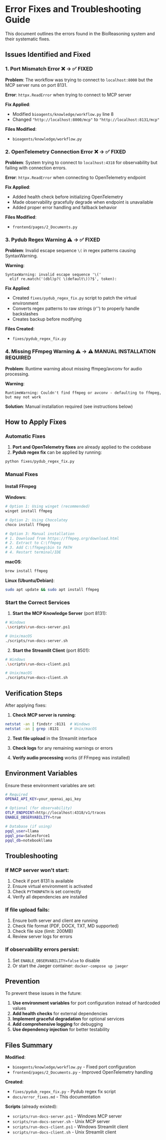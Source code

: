 # Error Fixes and Troubleshooting Guide

This document outlines the errors found in the BioReasoning system and their systematic fixes.

## Issues Identified and Fixed

### 1. Port Mismatch Error ❌ → ✅ FIXED

**Problem**: The workflow was trying to connect to `localhost:8000` but the MCP server runs on port 8131.

**Error**: `httpx.ReadError` when trying to connect to MCP server

**Fix Applied**: 
- Modified `bioagents/knowledge/workflow.py` line 8
- Changed `"http://localhost:8000/mcp"` to `"http://localhost:8131/mcp"`

**Files Modified**:
- `bioagents/knowledge/workflow.py`

### 2. OpenTelemetry Connection Error ❌ → ✅ FIXED

**Problem**: System trying to connect to `localhost:4318` for observability but failing with connection errors.

**Error**: `httpx.ReadError` when connecting to OpenTelemetry endpoint

**Fix Applied**:
- Added health check before initializing OpenTelemetry
- Made observability gracefully degrade when endpoint is unavailable
- Added proper error handling and fallback behavior

**Files Modified**:
- `frontend/pages/2_Documents.py`

### 3. Pydub Regex Warning ⚠️ → ✅ FIXED

**Problem**: Invalid escape sequence `\(` in regex patterns causing SyntaxWarning.

**Warning**: 
```
SyntaxWarning: invalid escape sequence '\('
  elif re.match('(dbl)p?( \(default\))?$', token):
```

**Fix Applied**:
- Created `fixes/pydub_regex_fix.py` script to patch the virtual environment
- Converts regex patterns to raw strings (r'') to properly handle backslashes
- Creates backup before modifying

**Files Created**:
- `fixes/pydub_regex_fix.py`

### 4. Missing FFmpeg Warning ⚠️ → ⚠️ MANUAL INSTALLATION REQUIRED

**Problem**: Runtime warning about missing ffmpeg/avconv for audio processing.

**Warning**:
```
RuntimeWarning: Couldn't find ffmpeg or avconv - defaulting to ffmpeg, but may not work
```

**Solution**: Manual installation required (see instructions below)

## How to Apply Fixes

### Automatic Fixes

1. **Port and OpenTelemetry fixes** are already applied to the codebase
2. **Pydub regex fix** can be applied by running:

```bash
python fixes/pydub_regex_fix.py
```

### Manual Fixes

#### Install FFmpeg

**Windows**:
```bash
# Option 1: Using winget (recommended)
winget install ffmpeg

# Option 2: Using Chocolatey
choco install ffmpeg

# Option 3: Manual installation
# 1. Download from https://ffmpeg.org/download.html
# 2. Extract to C:\ffmpeg
# 3. Add C:\ffmpeg\bin to PATH
# 4. Restart terminal/IDE
```

**macOS**:
```bash
brew install ffmpeg
```

**Linux (Ubuntu/Debian)**:
```bash
sudo apt update && sudo apt install ffmpeg
```

### Start the Correct Services

1. **Start the MCP Knowledge Server** (port 8131):
```bash
# Windows
.\scripts\run-docs-server.ps1

# Unix/macOS
./scripts/run-docs-server.sh
```

2. **Start the Streamlit Client** (port 8501):
```bash
# Windows
.\scripts\run-docs-client.ps1

# Unix/macOS
./scripts/run-docs-client.sh
```

## Verification Steps

After applying fixes:

1. **Check MCP server is running**:
```bash
netstat -an | findstr :8131  # Windows
netstat -an | grep :8131     # Unix/macOS
```

2. **Test file upload** in the Streamlit interface

3. **Check logs** for any remaining warnings or errors

4. **Verify audio processing** works (if FFmpeg was installed)

## Environment Variables

Ensure these environment variables are set:

```bash
# Required
OPENAI_API_KEY=your_openai_api_key

# Optional (for observability)
OTLP_ENDPOINT=http://localhost:4318/v1/traces
ENABLE_OBSERVABILITY=true

# Database (if using)
pgql_user=llama
pgql_psw=Salesforce1
pgql_db=notebookllama
```

## Troubleshooting

### If MCP server won't start:
1. Check if port 8131 is available
2. Ensure virtual environment is activated
3. Check `PYTHONPATH` is set correctly
4. Verify all dependencies are installed

### If file upload fails:
1. Ensure both server and client are running
2. Check file format (PDF, DOCX, TXT, MD supported)
3. Check file size (limit: 200MB)
4. Review server logs for errors

### If observability errors persist:
1. Set `ENABLE_OBSERVABILITY=false` to disable
2. Or start the Jaeger container: `docker-compose up jaeger`

## Prevention

To prevent these issues in the future:

1. **Use environment variables** for port configuration instead of hardcoded values
2. **Add health checks** for external dependencies
3. **Implement graceful degradation** for optional services
4. **Add comprehensive logging** for debugging
5. **Use dependency injection** for better testability

## Files Summary

**Modified**:
- `bioagents/knowledge/workflow.py` - Fixed port configuration
- `frontend/pages/2_Documents.py` - Improved OpenTelemetry handling

**Created**:
- `fixes/pydub_regex_fix.py` - Pydub regex fix script
- `docs/error_fixes.md` - This documentation

**Scripts** (already existed):
- `scripts/run-docs-server.ps1` - Windows MCP server
- `scripts/run-docs-server.sh` - Unix MCP server
- `scripts/run-docs-client.ps1` - Windows Streamlit client
- `scripts/run-docs-client.sh` - Unix Streamlit client 